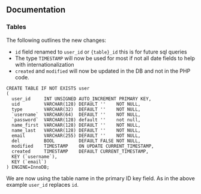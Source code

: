 
## Documentation



### Tables

The following outlines the new changes:

 - `id` field renamed to `user_id` or `{table}_id` this is for future sql queries
 - The type `TIMESTAMP` will now be used for most if not all date fields to help with internationalization
 - `created` and `modified` will now be updated in the DB and not in the PHP code.

```mysql
CREATE TABLE IF NOT EXISTS user
(
  user_id     INT UNSIGNED AUTO_INCREMENT PRIMARY KEY,
  uid         VARCHAR(128) DEFAULT ''    NOT NULL,
  type        VARCHAR(32)  DEFAULT ''    NOT NULL,
  `username`  VARCHAR(64)  DEFAULT ''    NOT NULL,
  `password`  VARCHAR(128) default ''    not null,
  name_first  VARCHAR(128) DEFAULT ''    NOT NULL,
  name_last   VARCHAR(128) DEFAULT ''    NOT NULL,
  email       VARCHAR(255) DEFAULT ''    NOT NULL,
  del         BOOL         DEFAULT FALSE NOT NULL,
  modified    TIMESTAMP    ON UPDATE CURRENT_TIMESTAMP,
  created     TIMESTAMP    DEFAULT CURRENT_TIMESTAMP,
  KEY (`username`),
  KEY (`email`)
) ENGINE=InnoDB;

```

We are now using the table name in the primary ID key field. 
As in the above example `user_id` replaces `id`.

